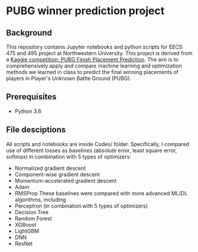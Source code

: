 # PUBG winner prediction project

## Background
This repository contains Jupyter notebooks and python scripts for EECS 475 and 495 project at Northwestern University. This project is derived from a [Kaggle competition: PUBG Finish Placement Prediction](https://www.kaggle.com/c/pubg-finish-placement-prediction). The aim is to comprehensively apply and compare machine learning and optimization methods we learned in class to predict the final winning placements of players in Player's Unknown Battle Ground (PUBG).

## Prerequisites
* Python 3.6

## File desciptions
All scripts and notebooks are inside Codes/ folder. Specifically, I compared use of different losses as baselines (absolute error, least square error, softmax) in combination with 5 types of optimizers: 
* Normalized gradient descent
* Component-wise gradient descent
* Momentum-accelerated gradient descent
* Adam
* RMSProp
These baselines were compared with more advanced ML/DL algorithms, including
* Perceptron (in combination with 5 types of optimizers)
* Decision Tree
* Random Forest
* XGBoost 
* LightGBM
* DNN
* ResNet

